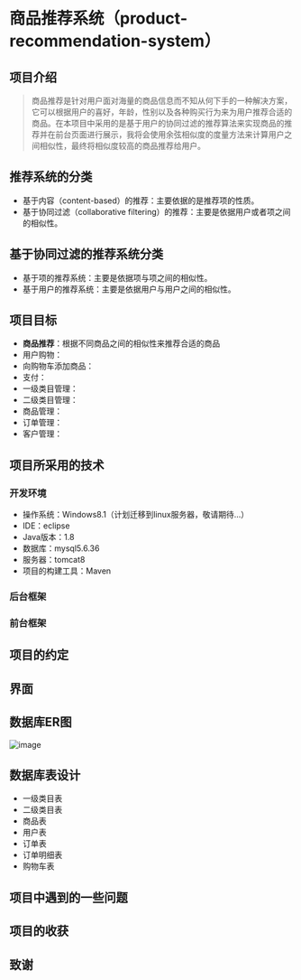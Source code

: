# 商品推荐系统（product-recommendation-system）

## 项目介绍

> 商品推荐是针对用户面对海量的商品信息而不知从何下手的一种解决方案，它可以根据用户的喜好，年龄，性别以及各种购买行为来为用户推荐合适的商品。在本项目中采用的是基于用户的协同过滤的推荐算法来实现商品的推荐并在前台页面进行展示，我将会使用余弦相似度的度量方法来计算用户之间相似性，最终将相似度较高的商品推荐给用户。

## 推荐系统的分类

* 基于内容（content-based）的推荐：主要依据的是推荐项的性质。
* 基于协同过滤（collaborative filtering）的推荐：主要是依据用户或者项之间的相似性。

## 基于协同过滤的推荐系统分类

* 基于项的推荐系统：主要是依据项与项之间的相似性。
* 基于用户的推荐系统：主要是依据用户与用户之间的相似性。

## 项目目标

* **商品推荐**：根据不同商品之间的相似性来推荐合适的商品
* 用户购物：
* 向购物车添加商品：
* 支付：
* 一级类目管理：
* 二级类目管理：
* 商品管理：
* 订单管理：
* 客户管理：

## 项目所采用的技术

### 开发环境

* 操作系统：Windows8.1（计划迁移到linux服务器，敬请期待...）
* IDE：eclipse
* Java版本：1.8
* 数据库：mysql5.6.36
* 服务器：tomcat8
* 项目的构建工具：Maven

### 后台框架


### 前台框架








## 项目的约定


## 界面



## 数据库ER图

![image](https://github.com/MrQuJL/online-shop/raw/master/shopping-imgs/er.jpg)


## 数据库表设计

* 一级类目表
* 二级类目表
* 商品表
* 用户表
* 订单表
* 订单明细表
* 购物车表

## 项目中遇到的一些问题


## 项目的收获


## 致谢
